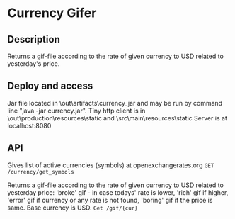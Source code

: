 # Currency Gifer

## Description
Returns a gif-file according to the rate of given currency to USD related to yesterday's price.

## Deploy and access
Jar file located in \out\artifacts\currency_jar and may be run by command line "java -jar currency.jar".
Tiny http client is in \out\production\resources\static and \src\main\resources\static
Server is at localhost:8080

## API
Gives list of active currencies (symbols) at openexchangerates.org
`GET /currency/get_symbols`

Returns a gif-file according to the rate of given currency to USD related to yesterday price: 'broke' gif - in case todays' rate is lower, 'rich' gif if higher, 'error' gif if currency or any rate is not found, 'boring' gif if the price is same. Base currency is USD.
`Get /gif/{cur}`

